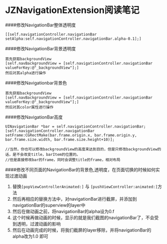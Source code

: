 # JZNavigationExtension阅读笔记
####修改NavigationBar整体透明度
```
[[self.navigationController.navigationBar 
setAlpha:self.navigationController.navigationBar.alpha-0.1];]
```
####修改NavigationBar背景透明度
```
首先获取backgroundView
[self.navBackgroundView = [self.navigationController.navigationBar valueForKey:@"_backgroundView"];]
然后对其alpha进行操作
```
####修改Navigationbar背景色
```
首先获取backgroundView
[self.navBackgroundView = [self.navigationController.navigationBar valueForKey:@"_backgroundView"];]
然后对其color属性进行操作
```
####修改NavigationBar高度
```
UINavigationBar *bar = self.navigationController.navigationBar;
[self.navigationController.navigationBar setFrame:CGRectMake(bar.frame.origin.x, bar.frame.origin.y, bar.frame.size.width, bar.frame.size.height+10)];

//当然，你也可以修改backgroundView的高度来达到目的，但是只修改backgroundView的话，是不会改变title，barItem的位置的。
//但是直接修改bar的frame，同时会调整title的frame，相对布局
```

####修改不同页面的NavigationBar的背景色,透明度，在页面切换的时候如何实现过渡动画
1. 替换`[popViewControllerAnimated:]` 与 `[pushViewController:animated:]`方法
2. 然后再相应的替换方法中，对navigationBar进行截屏，并添加到navigationBar的superview的layer中
3. 然后在做动画之前，将navigationBar的alpha设为0.f
4. 这个时候再做动画的时候，显示的就是我们截图的navigationBar了，不会受到透明，过渡动画的影响
5. 然后在动画完成的时候，将我们截屏的layer移除，并将navigationBar的alpha改为1.0 即可

